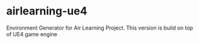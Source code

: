 # airlearning-ue4
Environment Generator for Air Learning Project. This version is build on top of UE4 game engine
